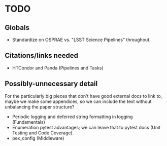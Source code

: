 # TODO

## Globals

- Standardize on OSPRAE vs. "LSST Science Pipelines" throughout.

## Citations/links needed

- HTCondor and Panda (Pipelines and Tasks)

## Possibly-unnecessary detail

For the particularly big pieces that don't have good external docs to link to, maybe we make some appendices, so we can include the text without unbalancing the paper structure?

- Periodic logging and deferred string formatting in logging (Fundamentals)
- Enumeration pytest advantages; we can leave that to pytest docs (Unit Testing and Code Coverage).
- pex_config (Middleware)
